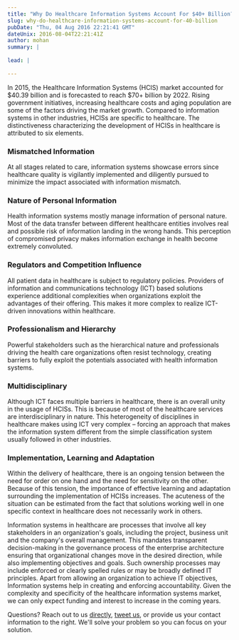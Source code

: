 ```yaml
---
title: "Why Do Healthcare Information Systems Account For $40+ Billion?"
slug: why-do-healthcare-information-systems-account-for-40-billion
pubDate: "Thu, 04 Aug 2016 22:21:41 GMT"
dateUnix: 2016-08-04T22:21:41Z
author: mohan
summary: |
    
lead: |
    
---
```

In 2015, the Healthcare Information Systems (HCIS) market accounted for $40.39 billion and is forecasted to reach $70+ billion by 2022. Rising government initiatives, increasing healthcare costs and aging population are some of the factors driving the market growth. Compared to information systems in other industries, HCISs are specific to healthcare. The distinctiveness characterizing the development of HCISs in healthcare is attributed to six elements.

### Mismatched Information

At all stages related to care, information systems showcase errors since healthcare quality is vigilantly implemented and diligently pursued to minimize the impact associated with information mismatch.

### Nature of Personal Information

Health information systems mostly manage information of personal nature. Most of the data transfer between different healthcare entities involves real and possible risk of information landing in the wrong hands. This perception of compromised privacy makes information exchange in health become extremely convoluted.

### Regulators and Competition Influence

All patient data in healthcare is subject to regulatory policies. Providers of information and communications technology (ICT) based solutions experience additional complexities when organizations exploit the advantages of their offering. This makes it more complex to realize ICT-driven innovations within healthcare.

### Professionalism and Hierarchy

Powerful stakeholders such as the hierarchical nature and professionals driving the health care organizations often resist technology, creating barriers to fully exploit the potentials associated with health information systems.

### Multidisciplinary

Although ICT faces multiple barriers in healthcare, there is an overall unity in the usage of HCISs. This is because of most of the healthcare services are interdisciplinary in nature. This heterogeneity of disciplines in healthcare makes using ICT very complex – forcing an approach that makes the information system different from the simple classification system usually followed in other industries.

### Implementation, Learning and Adaptation 

Within the delivery of healthcare, there is an ongoing tension between the need for order on one hand and the need for sensitivity on the other. Because of this tension, the importance of effective learning and adaptation surrounding the implementation of HCISs increases. The acuteness of the situation can be estimated from the fact that solutions working well in one specific context in healthcare does not necessarily work in others. 

Information systems in healthcare are processes that involve all key stakeholders in an organization's goals, including the project, business unit and the company's overall management. This mandates transparent decision-making in the governance process of the enterprise architecture ensuring that organizational changes move in the desired direction, while also implementing objectives and goals. Such ownership processes may include enforced or clearly spelled rules or may be broadly defined IT principles. Apart from allowing an organization to achieve IT objectives, Information systems help in creating and enforcing accountability. Given the complexity and specificity of the healthcare information systems market, we can only expect funding and interest to increase in the coming years.

Questions? Reach out to us [directly][1], [tweet us][2], or provide us your contact information to the right. We'll solve your problem so you can focus on your solution.

[1]: mailto:hello%40catalyze.io
[2]: https://twitter.com/catalyzeio
